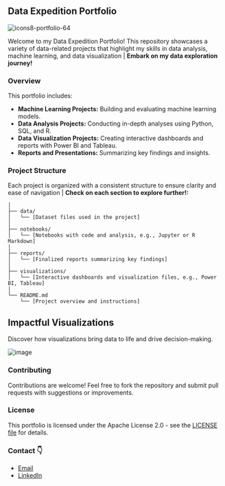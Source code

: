 ## Data Expedition Portfolio
![icons8-portfolio-64](https://github.com/user-attachments/assets/f153dc36-d55f-4c15-ac07-2c566918496a)

Welcome to my Data Expedition Portfolio! This repository showcases a variety of data-related projects that highlight my skills in data analysis, machine learning, and data visualization | **Embark on my data exploration journey!**

### Overview

This portfolio includes:

* **Machine Learning Projects:** Building and evaluating machine learning models.
* **Data Analysis Projects:** Conducting in-depth analyses using Python, SQL, and R.
* **Data Visualization Projects:** Creating interactive dashboards and reports with Power BI and Tableau.
* **Reports and Presentations:** Summarizing key findings and insights.

### Project Structure

Each project is organized with a consistent structure to ensure clarity and ease of navigation | **Check on each section to explore further!:**

```project_name/
│
├── data/
│   └── [Dataset files used in the project]
│
├── notebooks/
│   └── [Notebooks with code and analysis, e.g., Jupyter or R Markdown]
│
├── reports/
│   └── [Finalized reports summarizing key findings]
│
├── visualizations/
│   └── [Interactive dashboards and visualization files, e.g., Power BI, Tableau]
│
└── README.md
    └── [Project overview and instructions]
```    

## Impactful Visualizations

Discover how visualizations bring data to life and drive decision-making.

![image](https://github.com/user-attachments/assets/12662c29-532b-4d0e-ae10-12ac94a6d446)

### Contributing

Contributions are welcome! Feel free to fork the repository and submit pull requests with suggestions or improvements.

### License

This portfolio is licensed under the Apache License 2.0 - see the [LICENSE file](https://github.com/jaarguga87/data_expedition_portfolio/blob/86ef507b15800efc1ea939832ae031244e235f8a/LICENSE/Apache%20License%2.0) for details.

### Contact 👇

- [Email](mailto:jaarguga@outlook.com)
- [LinkedIn](https://www.linkedin.com/in/jaarguga/)
